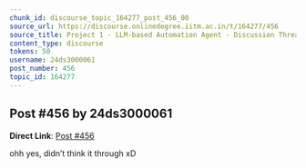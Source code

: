 ```yaml
---
chunk_id: discourse_topic_164277_post_456_00
source_url: https://discourse.onlinedegree.iitm.ac.in/t/164277/456
source_title: Project 1 - LLM-based Automation Agent - Discussion Thread [TDS Jan 2025]
content_type: discourse
tokens: 50
username: 24ds3000061
post_number: 456
topic_id: 164277
---
```


## Post #456 by 24ds3000061

**Direct Link**: [Post #456](https://discourse.onlinedegree.iitm.ac.in/t/164277/456)

ohh yes, didn’t think it through xD
